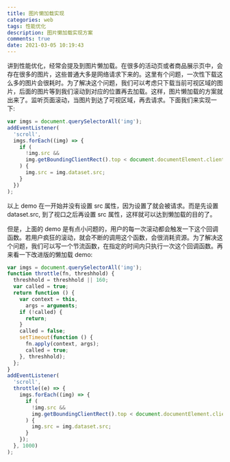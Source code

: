 ```yaml
---
title: 图片懒加载实现
categories: web
tags: 性能优化
description: 图片懒加载实现方案
comments: true
date: 2021-03-05 10:19:43
---
```


讲到性能优化，经常会提及到图片懒加载。在很多的活动页或者商品展示页中，会存在很多的图片，这些普通大多是网络请求下来的。这里有个问题，一次性下载这么多的图片会很耗时。为了解决这个问题，我们可以考虑只下载当前可视区域的图片，后面的图片等到我们滚动到对应的位置再去加载。这样，图片懒加载的方案就出来了。监听页面滚动，当图片到达了可视区域，再去请求。下面我们来实现一下:

```js
var imgs = document.querySelectorAll('img');
addEventListener(
  'scroll',
  imgs.forEach((img) => {
    if (
      !img.src &&
      img.getBoundingClientRect().top < document.documentElement.clientHeight
    ) {
      img.src = img.dataset.src;
    }
  })
);
```

以上 demo 在一开始并没有设置 src 属性，因为设置了就会被请求。而是先设置 dataset.src, 到了视口之后再设置 src 属性，这样就可以达到懒加载的目的了。

但是，上面的 demo 是有点小问题的，用户的每一次滚动都会触发一下这个回调函数。若用户疯狂的滚动，就会不断的调用这个函数，会很消耗资源。为了解决这个问题，我们可以写一个节流函数，在指定的时间内只执行一次这个回调函数。再来看一下改进版的懒加载 demo:

```js
var imgs = document.querySelectorAll('img');
function throttle(fn, threshhold) {
  threshhold = threshhold || 160;
  var called = true;
  return function () {
    var context = this,
      args = arguments;
    if (!called) {
      return;
    }
    called = false;
    setTimeout(function () {
      fn.apply(context, args);
      called = true;
    }, threshhold);
  };
}
addEventListener(
  'scroll',
  throttle((e) => {
    imgs.forEach((img) => {
      if (
        !img.src &&
        img.getBoundingClientRect().top < document.documentElement.clientHeight
      ) {
        img.src = img.dataset.src;
      }
    });
  }, 1000)
);
```
